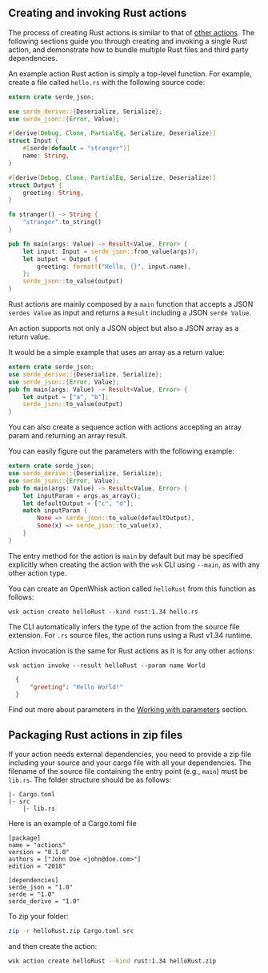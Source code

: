 <!--
#
# Licensed to the Apache Software Foundation (ASF) under one or more
# contributor license agreements.  See the NOTICE file distributed with
# this work for additional information regarding copyright ownership.
# The ASF licenses this file to You under the Apache License, Version 2.0
# (the "License"); you may not use this file except in compliance with
# the License.  You may obtain a copy of the License at
#
#     http://www.apache.org/licenses/LICENSE-2.0
#
# Unless required by applicable law or agreed to in writing, software
# distributed under the License is distributed on an "AS IS" BASIS,
# WITHOUT WARRANTIES OR CONDITIONS OF ANY KIND, either express or implied.
# See the License for the specific language governing permissions and
# limitations under the License.
#
-->

## Creating and invoking Rust actions

The process of creating Rust actions is similar to that of [other actions](actions.md#the-basics).
The following sections guide you through creating and invoking a single Rust action,
and demonstrate how to bundle multiple Rust files and third party dependencies.

An example action Rust action is simply a top-level function.
For example, create a file called `hello.rs` with the following source code:

```Rust
extern crate serde_json;

use serde_derive::{Deserialize, Serialize};
use serde_json::{Error, Value};

#[derive(Debug, Clone, PartialEq, Serialize, Deserialize)]
struct Input {
    #[serde(default = "stranger")]
    name: String,
}

#[derive(Debug, Clone, PartialEq, Serialize, Deserialize)]
struct Output {
    greeting: String,
}

fn stranger() -> String {
    "stranger".to_string()
}

pub fn main(args: Value) -> Result<Value, Error> {
    let input: Input = serde_json::from_value(args)?;
    let output = Output {
        greeting: format!("Hello, {}", input.name),
    };
    serde_json::to_value(output)
}
```

Rust actions are mainly composed by a `main` function that accepts a JSON `serdes Value` as input and returns a `Result` including a JSON `serde Value`.

An action supports not only a JSON object but also a JSON array as a return value.

It would be a simple example that uses an array as a return value:

```rust
extern crate serde_json;
use serde_derive::{Deserialize, Serialize};
use serde_json::{Error, Value};
pub fn main(args: Value) -> Result<Value, Error> {
    let output = ["a", "b"];
    serde_json::to_value(output)
}
```
You can also create a sequence action with actions accepting an array param and returning an array result.

You can easily figure out the parameters with the following example:

```rust
extern crate serde_json;
use serde_derive::{Deserialize, Serialize};
use serde_json::{Error, Value};
pub fn main(args: Value) -> Result<Value, Error> {
    let inputParam = args.as_array();
    let defaultOutput = ["c", "d"];
    match inputParam {
        None => serde_json::to_value(defaultOutput),
        Some(x) => serde_json::to_value(x),
    }
}
```

The entry method for the action is `main` by default but may be specified explicitly when creating
the action with the `wsk` CLI using `--main`, as with any other action type.

You can create an OpenWhisk action called `helloRust` from this function as follows:

```
wsk action create helloRust --kind rust:1.34 hello.rs
```
The CLI automatically infers the type of the action from the source file extension.
For `.rs` source files, the action runs using a Rust v1.34 runtime.

Action invocation is the same for Rust actions as it is for any other actions:

```
wsk action invoke --result helloRust --param name World
```

```json
  {
      "greeting": "Hello World!"
  }
```

Find out more about parameters in the [Working with parameters](./parameters.md) section.

## Packaging Rust actions in zip files

If your action needs external dependencies, you need to provide a zip file including your source and your cargo file with all your dependencies.
The filename of the source file containing the entry point (e.g., `main`) must be `lib.rs`.
The folder structure should be as follows:
```
|- Cargo.toml
|- src
    |- lib.rs
```
Here is an example of a Cargo.toml file
```
[package]
name = "actions"
version = "0.1.0"
authors = ["John Doe <john@doe.com>"]
edition = "2018"

[dependencies]
serde_json = "1.0"
serde = "1.0"
serde_derive = "1.0"
```

To zip your folder:

```bash
zip -r helloRust.zip Cargo.toml src
```

and then create the action:

```bash
wsk action create helloRust --kind rust:1.34 helloRust.zip
```
